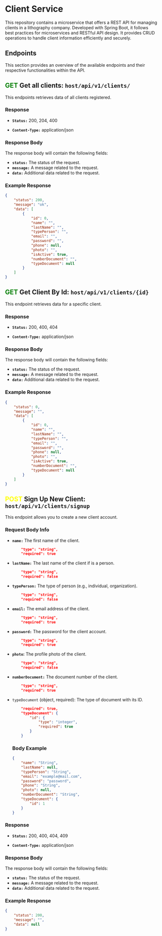 # Client Service

This repository contains a microservice that offers a REST API for managing clients in a lithography company. Developed with Spring Boot, it follows best practices for microservices and RESTful API design. It provides CRUD operations to handle client information efficiently and securely.

## Endpoints

This section provides an overview of the available endpoints and their respective functionalities within the API.

## <span style="color:green">GET</span> Get all clients: `host/api/v1/clients/`

This endpoints retrieves data of all clients registered.

### Response

- **`Status:`** 200, 204, 400

- **`Content-Type:`** application/json

### Response Body

The response body will contain the following fields:

- **`status:`** The status of the request.
- **`message:`** A message related to the request.
- **`data:`** Additional data related to the request.

### Example Response

```json
{
    "status": 200,
    "message": "ok",
    "data": [
        {
            "id": 0,
            "name": "",
            "lastName": "",
            "typePerson": "",
            "email": "",
            "password": "",
            "phone": null,
            "photo": "",
            "isActive": true,
            "numberDocument": "",
            "typeDocument": null
        }
    ]
}
```

## <span style="color:green">GET</span> Get Client By Id: `host/api/v1/clients/{id}`

This endpoint retrieves data for a specific client.

### Response

- **`Status:`** 200, 400, 404

- **`Content-Type:`** application/json

### Response Body

The response body will contain the following fields:

- **`status:`** The status of the request.
- **`message:`** A message related to the request.
- **`data:`** Additional data related to the request.

### Example Response

```json
{
    "status": 0,
    "message": "",
    "data": [
        {
            "id": 0,
            "name": "",
            "lastName": "",
            "typePerson": "",
            "email": "",
            "password": "",
            "phone": null,
            "photo": "",
            "isActive": true,
            "numberDocument": "",
            "typeDocument": null
        }
    ]
}
```

## <span style="color:yellow">POST</span> Sign Up New Client: `host/api/v1/clients/signup`

This endpoint allows you to create a new client account.

### Request Body Info

- **`name:`** The first name of the client.

    ```json
        "type": "string",
        "required": true
    ```

- **`lastName:`** The last name of the client if is a person.

    ```json
        "type": "string",
        "required": false
    ```

- **`typePerson:`** The type of person (e.g., individual, organization).

    ```json
        "type": "string",
        "required": false
    ```

- **`email:`** The email address of the client.

    ```json
        "type": "string",
        "required": true
    ```

- **`password:`** The password for the client account.

    ```json
        "type": "string",
        "required": true
    ```

- **`photo`:** The profile photo of the client.

    ```json
        "type": "string",
        "required": false
    ```

- **`numberDocument:`** The document number of the client.

    ```json
        "type": "string",
        "required": true
    ```

- `typeDocument` (object, required): The type of document with its ID.

    ```json
        "required": true,
        "typeDocument": {
            "id": {
                "type": "integer",
                "required": true
            }
        }
    ```

    ### Body Example

    ```json
    {
        "name": "String",
        "lastName": null,
        "typePerson": "String",
        "email": "example@mail.com",
        "password": "password",
        "phone": "String", 
        "photo": null,
        "numberDocument": "String",
        "typeDocument": {
            "id": 1
        }
    }
    ```

### Response

- **`Status:`** 200, 400, 404, 409

- **`Content-Type:`** application/json

### Response Body

The response body will contain the following fields:

- **`status:`** The status of the request.
- **`message:`** A message related to the request.
- **`data:`** Additional data related to the request.

### Example Response

```json
{
    "status": 200,
    "message": "",
    "data": null
}
```
